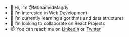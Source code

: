 - 👋 Hi, I’m @M0hamedMagdy
- 👀 I’m interested in Web Development 
- 🌱 I’m currently learning algorithms and data structures
- 💞️ I’m looking to collaborate on React Projects 
- 📫 You can reach me on [LinkedIn](https://www.linkedin.com/in/m0hamedmagdy/) or [Twitter](https://twitter.com/imohameds2)

<!---
 ![Anurag's GitHub stats](https://github-readme-stats-ten-swart-81.vercel.app/api?username=M0hamedMagdy&show_icons=true&theme=radical)
--->

<!---
M0hamedMagdy/M0hamedMagdy is a ✨ special ✨ repository because its `README.md` (this file) appears on your GitHub profile.
You can click the Preview link to take a look at your changes.
--->
